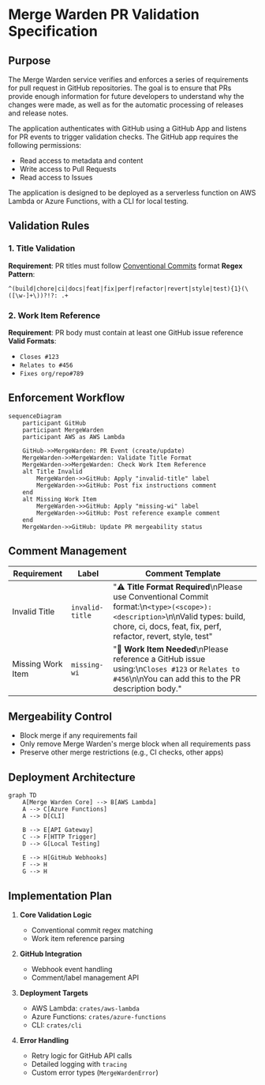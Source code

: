 # Merge Warden PR Validation Specification

## Purpose

The Merge Warden service verifies and enforces a series of requirements for pull request in GitHub repositories. The goal
is to ensure that PRs provide enough information for future developers to understand why the changes were made, as well
as for the automatic processing of releases and release notes.

The application authenticates with GitHub using a GitHub App and listens for PR events to trigger validation checks. The
GitHub app requires the following permissions:

* Read access to metadata and content
* Write access to Pull Requests
* Read access to Issues

The application is designed to be deployed as a serverless function on AWS Lambda or Azure Functions, with a CLI for
local testing.

## Validation Rules

### 1. Title Validation

**Requirement**: PR titles must follow [Conventional Commits](https://www.conventionalcommits.org/) format
**Regex Pattern**:

```regex
^(build|chore|ci|docs|feat|fix|perf|refactor|revert|style|test){1}(\([\w-]+\))?!?: .+
```

### 2. Work Item Reference

**Requirement**: PR body must contain at least one GitHub issue reference
**Valid Formats**:

* `Closes #123`
* `Relates to #456`
* `Fixes org/repo#789`

## Enforcement Workflow

```mermaid
sequenceDiagram
    participant GitHub
    participant MergeWarden
    participant AWS as AWS Lambda

    GitHub->>MergeWarden: PR Event (create/update)
    MergeWarden->>MergeWarden: Validate Title Format
    MergeWarden->>MergeWarden: Check Work Item Reference
    alt Title Invalid
        MergeWarden->>GitHub: Apply "invalid-title" label
        MergeWarden->>GitHub: Post fix instructions comment
    end
    alt Missing Work Item
        MergeWarden->>GitHub: Apply "missing-wi" label
        MergeWarden->>GitHub: Post reference example comment
    end
    MergeWarden->>GitHub: Update PR mergeability status
```

## Comment Management

| Requirement | Label | Comment Template |
|-------------|-------|------------------|
| Invalid Title | `invalid-title` | "⚠️ **Title Format Required**\nPlease use Conventional Commit format:\n`<type>(<scope>): <description>`\n\nValid types: build, chore, ci, docs, feat, fix, perf, refactor, revert, style, test" |
| Missing Work Item | `missing-wi` | "🔗 **Work Item Needed**\nPlease reference a GitHub issue using:\n`Closes #123` or `Relates to #456`\n\nYou can add this to the PR description body." |

## Mergeability Control

* Block merge if any requirements fail
* Only remove Merge Warden's merge block when all requirements pass
* Preserve other merge restrictions (e.g., CI checks, other apps)

## Deployment Architecture

```mermaid
graph TD
    A[Merge Warden Core] --> B[AWS Lambda]
    A --> C[Azure Functions]
    A --> D[CLI]

    B --> E[API Gateway]
    C --> F[HTTP Trigger]
    D --> G[Local Testing]

    E --> H[GitHub Webhooks]
    F --> H
    G --> H
```

## Implementation Plan

1. **Core Validation Logic**
   * Conventional commit regex matching
   * Work item reference parsing

2. **GitHub Integration**
   * Webhook event handling
   * Comment/label management API

3. **Deployment Targets**
   * AWS Lambda: `crates/aws-lambda`
   * Azure Functions: `crates/azure-functions`
   * CLI: `crates/cli`

4. **Error Handling**
   * Retry logic for GitHub API calls
   * Detailed logging with `tracing`
   * Custom error types (`MergeWardenError`)
